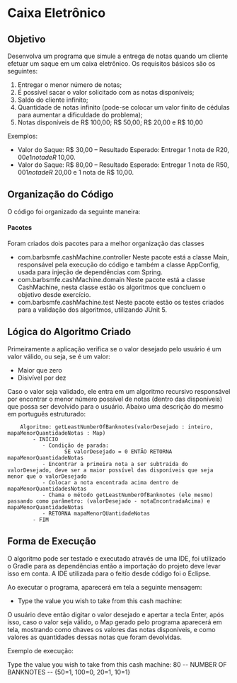 # Caixa Eletrônico 

## Objetivo

Desenvolva um programa que simule a entrega de notas quando um cliente efetuar um saque em um caixa eletrônico. Os requisitos básicos são os seguintes:

1. Entregar o menor número de notas;
2. É possível sacar o valor solicitado com as notas disponíveis;
3. Saldo do cliente infinito;
4. Quantidade de notas infinito (pode-se colocar um valor finito de cédulas para aumentar a dificuldade do problema);
5. Notas disponíveis de R$ 100,00; R$ 50,00; R$ 20,00 e R$ 10,00

Exemplos:

- Valor do Saque: R$ 30,00 – Resultado Esperado: Entregar 1 nota de R$20,00 e 1 nota de R$ 10,00.
- Valor do Saque: R$ 80,00 – Resultado Esperado: Entregar 1 nota de R$50,00 1 nota de R$ 20,00 e 1 nota de R$ 10,00.

## Organização do Código

O código foi organizado da seguinte maneira:

#### Pacotes

Foram criados dois pacotes para a melhor organização das classes

- com.barbsmfe.cashMachine.controller 
        Neste pacote está a classe Main, responsável pela execução do código e também a classe AppConfig, usada para injeção de dependências com Spring.
- com.barbsmfe.cashMachine.domain
        Neste pacote está a classe CashMachine, nesta classe estão os algoritmos que concluem o objetivo desde exercício.
- com.barbsmfe.cashMachine.test
        Neste pacote estão os testes criados para a validação dos algoritmos, utilizando JUnit 5.

## Lógica do Algoritmo Criado

Primeiramente a aplicação verifica se o valor desejado pelo usuário é um valor válido, ou seja, se é um valor:

- Maior que zero
- Disivível por dez

Caso o valor seja validado, ele entra em um algoritmo recursivo responsável por encontrar o menor número possível de notas (dentro das disponíveis) que possa ser devolvido para o usuário. Abaixo uma descrição do mesmo em português estruturado:

        Algoritmo: getLeastNumberOfBanknotes(valorDesejado : inteiro, mapaMenorQuantidadeNotas : Map)
            - INÍCIO
               - Condição de parada: 
                      SE valorDesejado = 0 ENTÃO RETORNA mapaMenorQuantidadeNotas
               - Encontrar a primeira nota a ser subtraída do valorDesejado, deve ser a maior possível das disponíveis que seja menor que o valorDesejado
               - Colocar a nota encontrada acima dentro de mapaMenorQuantidadesNotas
               - Chama o método getLeastNumberOfBanknotes (ele mesmo) passando como parâmetro: (valorDesejado - notaEncontradaAcima) e mapaMenorQuantidadeNotas
               - RETORNA mapaMenorQUantidadeNotas
            - FIM

## Forma de Execução

O algoritmo pode ser testado e executado através de uma IDE, foi utilizado o Gradle para as dependências então a importação do projeto deve levar isso em conta. A IDE utilizada para o feitio desde código foi o Eclipse.

Ao executar o programa, aparecerá em tela a seguinte mensagem: 

- Type the value you wish to take from this cash machine: 

O usuário deve então digitar o valor desejado e apertar a tecla Enter, após isso, caso o valor seja válido, o Map gerado pelo programa aparecerá em tela, mostrando como chaves os valores das notas disponíveis, e como valores as quantidades dessas notas que foram devolvidas. 

Exemplo de execução:

Type the value you wish to take from this cash machine: 
80
-- NUMBER OF BANKNOTES --
{50=1, 100=0, 20=1, 10=1}






